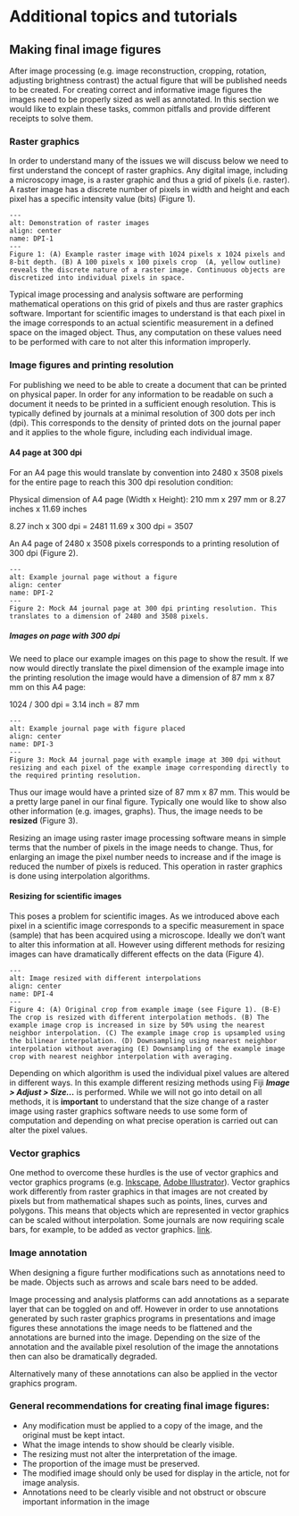 # Additional topics and tutorials

## Making final image figures 

After image processing (e.g. image reconstruction, cropping, rotation, adjusting brightness contrast) the actual figure that will be published needs to be created. For creating correct and informative image figures the images need to be properly sized as well as annotated. In this section we would like to explain these tasks, common pitfalls and provide different receipts to solve them.


### Raster graphics

In order to understand many of the issues we will discuss below we need to first understand the concept of raster graphics. Any digital image, including a microscopy image, is a raster graphic and thus a grid of pixels (i.e. raster). A raster image has a discrete number of pixels in width and height and each pixel has a specific intensity value (bits) (Figure 1).

```{figure} images_icons/DPI_Fig1.png
---
alt: Demonstration of raster images
align: center
name: DPI-1
---
Figure 1: (A) Example raster image with 1024 pixels x 1024 pixels and 8-bit depth. (B) A 100 pixels x 100 pixels crop  (A, yellow outline) reveals the discrete nature of a raster image. Continuous objects are discretized into individual pixels in space. 
```

Typical image processing and analysis software are performing mathematical operations on this grid of pixels and thus are raster graphics software. Important for scientific images to understand is that each pixel in the image corresponds to an actual scientific measurement in a defined space on the imaged object. Thus, any computation on these values need to be performed with care to not alter this information improperly.  


### Image figures and printing resolution


For publishing we need to be able to create a document that can be printed on physical paper. In order for any information to be readable on such a document it needs to be printed in a sufficient enough resolution. This is typically defined by journals at a minimal resolution of 300 dots per inch (dpi). This corresponds to the density of printed dots on the journal paper and it applies to the whole figure, including each individual image. 

#### A4 page at 300 dpi

For an A4 page this would translate by convention into 2480 x 3508 pixels for the entire page to reach this 300 dpi resolution condition: 

Physical dimension of A4 page (Width x Height): 210 mm x 297 mm or 8.27 inches x 11.69 inches

8.27 inch x 300 dpi = 2481
11.69 x 300 dpi = 3507

An A4 page of 2480 x 3508 pixels corresponds to a printing resolution of 300 dpi (Figure 2). 

```{figure} images_icons/DPI_Fig2.png
---
alt: Example journal page without a figure
align: center
name: DPI-2
---
Figure 2: Mock A4 journal page at 300 dpi printing resolution. This translates to a dimension of 2480 and 3508 pixels. 
```

##### Images on page with 300 dpi

We need to place our example images on this page to show the result. If we now would directly translate the pixel dimension of the example image into the printing resolution the image would have a dimension of 87 mm x 87 mm on this A4 page: 


1024 / 300 dpi  = 3.14 inch = 87 mm 

```{figure} images_icons/DPI_Fig3.png
---
alt: Example journal page with figure placed
align: center
name: DPI-3
---
Figure 3: Mock A4 journal page with example image at 300 dpi without resizing and each pixel of the example image corresponding directly to the required printing resolution. 
```

Thus our image would have a printed size of 87 mm x 87 mm. This would be a pretty large panel in our final figure. Typically one would like to show also other information (e.g. images, graphs). Thus, the image needs to be **resized** (Figure 3). 

Resizing an image using raster image processing software means in simple terms that the number of pixels in the image needs to change. Thus, for enlarging an image the pixel number needs to increase and if the image is reduced the number of pixels is reduced. This operation in raster graphics is done using interpolation algorithms. 

#### Resizing for scientific images

This poses a problem for scientific images. As we introduced above each pixel in a scientific image corresponds to a specific measurement in space (sample) that has been acquired using a microscope. Ideally we don’t want to alter this information at all. However using different methods for resizing images can have dramatically different effects on the data (Figure 4).

```{figure} images_icons/DPI_Fig4.png
---
alt: Image resized with different interpolations
align: center
name: DPI-4
---
Figure 4: (A) Original crop from example image (see Figure 1). (B-E) The crop is resized with different interpolation methods. (B) The example image crop is increased in size by 50% using the nearest neighbor interpolation. (C) The example image crop is upsampled using the bilinear interpolation. (D) Downsampling using nearest neighbor interpolation without averaging (E) Downsampling of the example image crop with nearest neighbor interpolation with averaging. 
```

Depending on which algorithm is used the individual pixel values are altered in different ways. In this example different resizing methods using Fiji _**Image > Adjust > Size...**_ is performed. While we will not go into detail on all methods, it is **important** to understand that the size change of a raster image using raster graphics software needs to use some form of computation and depending on what precise operation is carried out can alter the pixel values.

### Vector graphics

One method to overcome these hurdles is the use of vector graphics and vector graphics programs (e.g. [Inkscape](https://inkscape.org/), [Adobe Illustrator](https://en.wikipedia.org/wiki/Adobe_Illustrator)). Vector graphics work differently from raster graphics in that images are not created by pixels but from mathematical shapes such as points, lines, curves and polygons. This means that objects which are represented in vector graphics can be scaled without interpolation. Some journals are now requiring scale bars, for example, to be added as vector graphics. [link](https://www.google.com/url?q=https://www.nature.com/documents/nprot-guide-to-preparing-final-artwork.pdf&sa=D&source=docs&ust=1686408042525294&usg=AOvVaw2c2qAw-62a5mC51o9GU_LN).

<!--To add - Jan's thing-->

### Image annotation

When designing a figure further modifications such as annotations need to be made. Objects such as arrows and scale bars need to be added. 

Image processing and analysis platforms can add annotations as a separate layer that can be toggled on and off. However in order to use annotations generated by such raster graphics programs in presentations and image figures these annotations the image needs to be flattened and the annotations are burned into the image. Depending on the size of the annotation and the available pixel resolution of the image the annotations then can also be dramatically degraded. 

Alternatively many of these annotations can also be applied in the vector graphics program. 


### General recommendations for creating final image figures:


- Any modification must be applied to a copy of the image, and the original must be kept intact. 
- What the image intends to show should be clearly visible.
- The resizing must not alter the interpretation of the image.
- The proportion of the image must be preserved.
- The modified image should only be used for display in the article, not for image analysis.
- Annotations need to be clearly visible and not obstruct or obscure important information in the image




<!--Notes which will not be shown on the actual page-->